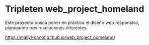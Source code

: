 # Tripleten web_project_homeland

Este proyecto busca poner en práctica el diseño web responsivo, planteando tres resoluciones diferentes.

https://mallyl-canof.github.io/web_project_homeland/

